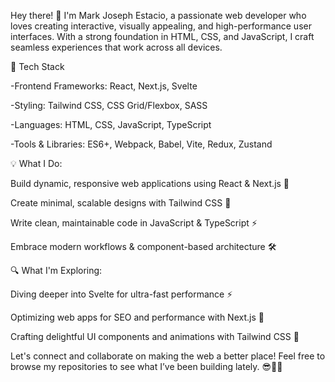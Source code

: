 

Hey there! 👋 I'm Mark Joseph Estacio, a passionate web developer who loves creating interactive, visually appealing, and high-performance user interfaces. 
With a strong foundation in HTML, CSS, and JavaScript, I craft seamless experiences that work across all devices.

🔧 Tech Stack

-Frontend Frameworks: React, Next.js, Svelte

-Styling: Tailwind CSS, CSS Grid/Flexbox, SASS

-Languages: HTML, CSS, JavaScript, TypeScript

-Tools & Libraries: ES6+, Webpack, Babel, Vite, Redux, Zustand

💡 What I Do:

Build dynamic, responsive web applications using React & Next.js 🚀

Create minimal, scalable designs with Tailwind CSS 🌱

Write clean, maintainable code in JavaScript & TypeScript ⚡

Embrace modern workflows & component-based architecture 🛠

🔍 What I'm Exploring:

Diving deeper into Svelte for ultra-fast performance ⚡

Optimizing web apps for SEO and performance with Next.js 🚀

Crafting delightful UI components and animations with Tailwind CSS 🎨

Let's connect and collaborate on making the web a better place!
Feel free to browse my repositories to see what I’ve been building lately. 😎👨‍💻
<!---
MJEstacio/MJEstacio is a ✨ special ✨ repository because its `README.md` (this file) appears on your GitHub profile.
You can click the Preview link to take a look at your changes.
--->
